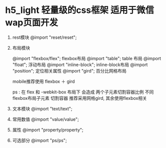 h5_light 轻量级的css框架 适用于微信 wap页面开发
==


   
1. rest模块 
@import "reset/reset";

2. 布局模块 
   
    @import "flexbox/flex"; flexbox布局
    @import "table"; table 布局
    @import "float"; 浮动布局
    @import "inline-block"; inline-block布局
    @import "position"; 定位相关属性
    @import "gird";   百分比网格布局

    mobile推荐使用 flexbox ＋ gird
    
    ps :  在 flex 和 -webkit-box 布局下 会造成 两个子元素切割容器比例 不同
          flexbox布局子元素 切割容器 推荐采用网格gird, 其余使用flexbox相关
    
    

3. 文本模块
@import "text/text";

4. 常用数值
@import "value/value";

5. 属性
@import "property/property";

6. 可选部分
@import "ps/ps";

